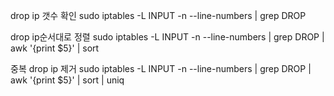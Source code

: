 drop ip 갯수 확인
sudo iptables -L INPUT -n --line-numbers | grep DROP

drop ip순서대로 정렬
sudo iptables -L INPUT -n --line-numbers | grep DROP | awk '{print $5}' | sort

중복 drop ip 제거
sudo iptables -L INPUT -n --line-numbers | grep DROP | awk '{print $5}' | sort | uniq
